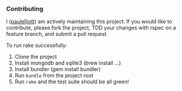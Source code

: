 ### Contributing

I ([paulelliott](http://github.com/paulelliott)) am actively maintaining this
project. If you would like to contribute, please fork the project, TDD your
changes with rspec on a feature branch, and submit a pull request.

To run rake successfully:

1. Clone the project
2. Install mongodb and sqlite3 (brew install ...)
3. Install bundler (gem install bundler)
4. Run `bundle` from the project root
5. Run `rake` and the test suite should be all green!
